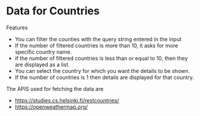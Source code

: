 # Data for Countries

Features

- You can filter the counties with the query string entered in the input
- If the number of filtered countries is more than 10, it asks for more specific country name.
- if the number of filtered countries is less than or equal to 10, then they are displayed as a list.
- You can select the country for which you want the details to be shown.
- If the number of countries is 1 then details are displayed for that country.


The APIS used for fetching the data are

- https://studies.cs.helsinki.fi/restcountries/
- https://openweathermap.org/

